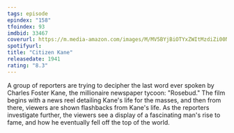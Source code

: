 ```yaml
---
tags: episode
epindex: "158"
tfoindex: 93
imdbid: 33467
coverurl: https://m.media-amazon.com/images/M/MV5BYjBiOTYxZWItMzdiZi00NjlkLWIzZTYtYmFhZjhiMTljOTdkXkEyXkFqcGdeQXVyNzkwMjQ5NzM@._V1_SX202_CR0,0,202,300_.jpg
spotifyurl: 
title: "Citizen Kane"
releasedate: 1941
rating: "8.3"
---
```


A group of reporters are trying to decipher the last word ever spoken by Charles Foster Kane, the millionaire newspaper tycoon: "Rosebud." The film begins with a news reel detailing Kane's life for the masses, and then from there, viewers are shown flashbacks from Kane's life. As the reporters investigate further, the viewers see a display of a fascinating man's rise to fame, and how he eventually fell off the top of the world.